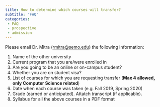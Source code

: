 ```yaml
---
title: How to determine which courses will transfer?
subtitle: "FAQ"
categories:
 - FAQ
 - prospective
 - admission
---
```

Please email Dr. Mitra (rmitra@semo.edu) the following information: 
1. Name of the other university 
2. Current program that you are/were enrolled in 
3. Are you going to be an online or on-campus student? 
4. Whether you are on student visa? 
5. List of courses for which you are requesting transfer (**Max 4 allowed, only Computer Science related**) 
6. Date when each course was taken (e.g. Fall 2019, Spring 2020)
7. Grade (earned or anticipated). Attatch transcript (if applicable). 
8. Syllabus for all the above courses in a PDF format